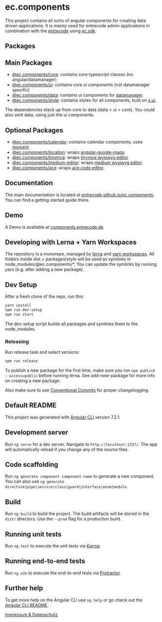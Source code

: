 # ec.components

This project contains all sorts of angular components for creating data driven applications.
It is mainly used for entrecode admin applications in combination with the [entrecode](https://doc.entrecode.de) using [ec.sdk](https://github.com/entrecode/ec.sdk).

## Packages

## Main Packages

- [@ec.components/core](https://entrecode.github.io/ec.components/additional-documentation/readme/core-readme.html): contains core typescript classes (no angular/datamanager)
- [@ec.components/ui](https://entrecode.github.io/ec.components/additional-documentation/readme/ui-readme.html): contains core ui components (not datamanager specific)
- [@ec.components/data](https://entrecode.github.io/ec.components/additional-documentation/readme/data-readme.html): contains ui components for [datamanager](https://doc.entrecode.de).
- [@ec.components/style](https://entrecode.github.io/ec.components/additional-documentation/readme/style-readme.html): contains styles for all components, built on [x.ui](https://entrecode.github.io/x.ui/).

The dependencies stack up from core to data (data > ui > core). You could also omit data, using just the ui components.

## Optional Packages

- [@ec.components/calendar](https://entrecode.github.io/ec.components/additional-documentation/readme/calendar-readme.html): contains calendar components, uses [moment](https://github.com/moment/moment).
- [@ec.components/location](https://entrecode.github.io/ec.components/additional-documentation/readme/location-readme.html): wraps [angular-google-maps](https://github.com/SebastianM/angular-google-maps).
- [@ec.components/tinymce](https://entrecode.github.io/ec.components/additional-documentation/readme/tinymce-readme.html): wraps [tinymce wysiwyg editor](https://github.com/tinymce/tinymce).
- [@ec.components/medium-editor](https://entrecode.github.io/ec.components/additional-documentation/readme/medium-editor-readme.html): wraps [medium wysiwyg editor](https://github.com/yabwe/medium-editor).
- [@ec.components/ace](https://entrecode.github.io/ec.components/additional-documentation/readme/ace-readme.html): wraps [ace code editor](https://github.com/ajaxorg/ace).

## Documentation

The main documentation is located at [entrecode.github.io/ec.components](https://entrecode.github.io/ec.components/). You can find a getting started guide there.

## Demo

A Demo is available at [components.entrecode.de](https://components.entrecode.de).

## Developing with Lerna + Yarn Workspaces

The repository is a monorepo, managed by [lerna](https://github.com/lerna/lerna) and [yarn workspaces](https://yarnpkg.com/lang/en/docs/workspaces/).
All folders inside dist + packages/style will be used as symlinks in node_modules/@ec.components/*.
You can update the symlinks by running yarn (e.g. after adding a new package).

## Dev Setup

After a fresh clone of the repo, run this:

```sh
yarn install
npm run dev-setup
npm run start
```

The dev-setup script builds all packages and symlinks them to the node_modules.

### Releasing

Run release task and select versions:

```sh
npm run release
```

To publish a new package for the first time, make sure you run ```npm publish --access=public``` before running lerna. See add-new-package for more info on creating a new package.

Also make sure to use [Conventional Commits](https://www.conventionalcommits.org) for proper changelogging.

## Default README

This project was generated with [Angular CLI](https://github.com/angular/angular-cli) version 7.2.1.

## Development server

Run `ng serve` for a dev server. Navigate to `http://localhost:1337/`. The app will automatically reload if you change any of the source files.

## Code scaffolding

Run `ng generate component component-name` to generate a new component. You can also use `ng generate directive|pipe|service|class|guard|interface|enum|module`.

## Build

Run `ng build` to build the project. The build artifacts will be stored in the `dist/` directory. Use the `--prod` flag for a production build.

## Running unit tests

Run `ng test` to execute the unit tests via [Karma](https://karma-runner.github.io).

## Running end-to-end tests

Run `ng e2e` to execute the end-to-end tests via [Protractor](http://www.protractortest.org/).

## Further help

To get more help on the Angular CLI use `ng help` or go check out the [Angular CLI README](https://github.com/angular/angular-cli/blob/master/README.md).

[Impressum & Datenschutz](https://entrecode.de/datenschutz)
